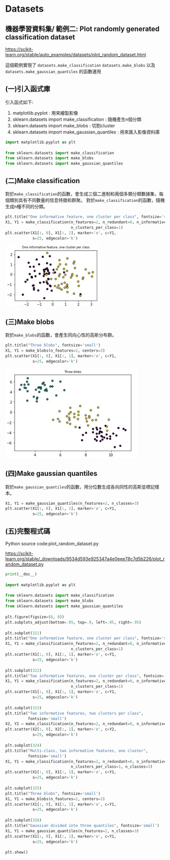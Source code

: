 # Datasets

## 機器學習資料集/ 範例二: Plot randomly generated classification dataset


https://scikit-learn.org/stable/auto_examples/datasets/plot_random_dataset.html

這個範例實現了 `datasets.make_classification` `datasets.make_blobs` 以及 `datasets.make_gaussian_quantiles` 的函數運用


## (一)引入函式庫

引入函式如下:

1. matplotlib.pyplot : 用來繪製影像
2. sklearn.datasets import make_classification : 隨機產生n個分類
3. sklearn.datasets import make_blobs : 切割cluster
4. sklearn.datasets import make_gaussian_quantiles : 用來匯入影像資料庫

```python
import matplotlib.pyplot as plt

from sklearn.datasets import make_classification
from sklearn.datasets import make_blobs
from sklearn.datasets import make_gaussian_quantiles
```

## (二)Make classification
對於`make_classification`的函數，會生成三個二進制和兩個多類分類數據集，每個類別具有不同數量的信息特徵和群聚。
對於`make_classification`的函數，隨機生成n種不同的分類。

```python
plt.title("One informative feature, one cluster per class", fontsize='small')
X1, Y1 = make_classification(n_features=2, n_redundant=0, n_informative=1,
                             n_clusters_per_class=1)
plt.scatter(X1[:, 0], X1[:, 1], marker='o', c=Y1,
            s=25, edgecolor='k')
```
![](https://github.com/JENNSHIUAN/myfirstpost/blob/master/ex2_fig1.JPG)

## (三)Make blobs
對於`make_blobs`的函數，會產生同向心性的高斯分布群。

```python
plt.title("Three blobs", fontsize='small')
X1, Y1 = make_blobs(n_features=2, centers=3)
plt.scatter(X1[:, 0], X1[:, 1], marker='o', c=Y1,
            s=25, edgecolor='k')
```

![](https://github.com/JENNSHIUAN/myfirstpost/blob/master/ex2_fig2.JPG)

## (四)Make gaussian quantiles
對於`make_gaussian_quantiles`的函數，用分位數生成各向同性的高斯並標記樣本。

```python
X1, Y1 = make_gaussian_quantiles(n_features=2, n_classes=3)
plt.scatter(X1[:, 0], X1[:, 1], marker='o', c=Y1,
            s=25, edgecolor='k')
```

## (五)完整程式碼
Python source code:plot_random_dataset.py

https://scikit-learn.org/stable/_downloads/9534d593e925347a4e0eee78c7d5b226/plot_random_dataset.py
```python
print(__doc__)

import matplotlib.pyplot as plt

from sklearn.datasets import make_classification
from sklearn.datasets import make_blobs
from sklearn.datasets import make_gaussian_quantiles

plt.figure(figsize=(8, 8))
plt.subplots_adjust(bottom=.05, top=.9, left=.05, right=.95)

plt.subplot(321)
plt.title("One informative feature, one cluster per class", fontsize='small')
X1, Y1 = make_classification(n_features=2, n_redundant=0, n_informative=1,
                             n_clusters_per_class=1)
plt.scatter(X1[:, 0], X1[:, 1], marker='o', c=Y1,
            s=25, edgecolor='k')

plt.subplot(322)
plt.title("Two informative features, one cluster per class", fontsize='small')
X1, Y1 = make_classification(n_features=2, n_redundant=0, n_informative=2,
                             n_clusters_per_class=1)
plt.scatter(X1[:, 0], X1[:, 1], marker='o', c=Y1,
            s=25, edgecolor='k')

plt.subplot(323)
plt.title("Two informative features, two clusters per class",
          fontsize='small')
X2, Y2 = make_classification(n_features=2, n_redundant=0, n_informative=2)
plt.scatter(X2[:, 0], X2[:, 1], marker='o', c=Y2,
            s=25, edgecolor='k')

plt.subplot(324)
plt.title("Multi-class, two informative features, one cluster",
          fontsize='small')
X1, Y1 = make_classification(n_features=2, n_redundant=0, n_informative=2,
                             n_clusters_per_class=1, n_classes=3)
plt.scatter(X1[:, 0], X1[:, 1], marker='o', c=Y1,
            s=25, edgecolor='k')

plt.subplot(325)
plt.title("Three blobs", fontsize='small')
X1, Y1 = make_blobs(n_features=2, centers=3)
plt.scatter(X1[:, 0], X1[:, 1], marker='o', c=Y1,
            s=25, edgecolor='k')

plt.subplot(326)
plt.title("Gaussian divided into three quantiles", fontsize='small')
X1, Y1 = make_gaussian_quantiles(n_features=2, n_classes=3)
plt.scatter(X1[:, 0], X1[:, 1], marker='o', c=Y1,
            s=25, edgecolor='k')

plt.show()
```




